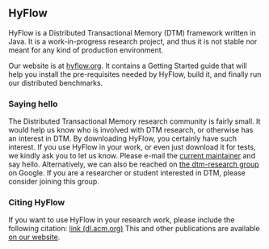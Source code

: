 ## HyFlow

HyFlow is a Distributed Transactional Memory (DTM) framework written 
in Java. It is a work-in-progress research project, and thus it 
is not stable nor meant for any kind of production environment. 

Our website is at [hyflow.org](http://www.hyflow.org/). It contains
a Getting Started guide that will help you install the pre-requisites
needed by HyFlow, build it, and finally run our distributed
benchmarks.

### Saying hello
The Distributed Transactional Memory research community is fairly
small. It would help us know who is involved with DTM research, 
or otherwise has an interest in DTM. By downloading HyFlow, you
certainly have such interest. If you use HyFlow in your work, or even
just download it for tests, we kindly ask you to let us know. Please
e-mail the [current maintainer](http://www.hyflow.org/hyflow/wiki/Team)
and say hello. Alternatively, we can also be reached on 
[the dtm-research group](https://groups.google.com/d/forum/dtm-research)
on Google. If you are a researcher or student interested in DTM, please
consider joining this group.

### Citing HyFlow
If you want to use HyFlow in your research work, please include the
following citation: [link (dl.acm.org)](http://dl.acm.org/citation.cfm?id=1996167)
This and other publications are available 
[on our website](http://www.hyflow.org/hyflow/wiki/Publications).
